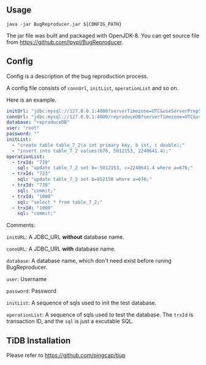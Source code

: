 ## Usage
```
java -jar BugReproducer.jar ${CONFIG_PATH}
```

The jar file was built and packaged with OpenJDK-8.
You can get source file from <https://github.com/lpypl/BugReproducer>.

## Config
Config is a description of the bug reproduction process.  

A config file consists of `connUrl`, `initList`, `operationList` and so on.

Here is an example.

```yml
initUrl: "jdbc:mysql://127.0.0.1:4000?serverTimezone=UTC&useServerPrepStmts=true&cachePrepStmts=true"
connUrl: "jdbc:mysql://127.0.0.1:4000/reproduceDB?serverTimezone=UTC&useServerPrepStmts=true&cachePrepStmts=true"
database: "reproduceDB"
user: "root"
password: ""
initList:
  - "create table table_7_2(a int primary key, b int, c double);"
  - "insert into table_7_2 values(676, 5012153, 2240641.4);"
operationList:
  - trxId: "739"
    sql: "update table_7_2 set b=-5012153, c=2240641.4 where a=676;"
  - trxId: "723"
    sql: "update table_7_2 set b=852150 where a=676;"
  - trxId: "739"
    sql: "commit;"
  - trxId: "1000"
    sql: "select * from table_7_2;"
  - trxId: "1000"
    sql: "commit;"
```

Comments:  

`initURL`: A JDBC_URL **without** database name.

`connURL`: A JDBC_URL **with** database name.

`database`: A database name, which don't need exist before runing BugReproducer.

`user`: Username

`password`: Password

`initList`: A sequence of sqls used to init the test database.

`operationList`: A sequence of sqls used to test the database. The `trxId` is transaction ID, and the `sql` is just a excutable SQL.

## TiDB Installation

Please refer to <https://github.com/pingcap/tiup>

